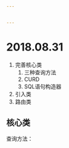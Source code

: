 ```yaml
---


---
```


<h1 id="section">2018.08.31</h1>
<ol>
<li>完善核心类
<ol>
<li>三种查询方法</li>
<li>CURD</li>
<li>SQL语句构造器</li>
</ol>
</li>
<li>引入类</li>
<li>路由类</li>
</ol>
<h2 id="核心类">核心类</h2>
<p>查询方法：</p>

